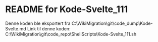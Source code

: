 # README for Kode-Svelte_111
Denne koden ble eksportert fra C:\WikiMigration\git\code_dump\Kode-Svelte.md
Link til denne koden: C:\WikiMigration\git\code_repo\ShellScripts\Kode-Svelte_111.sh
